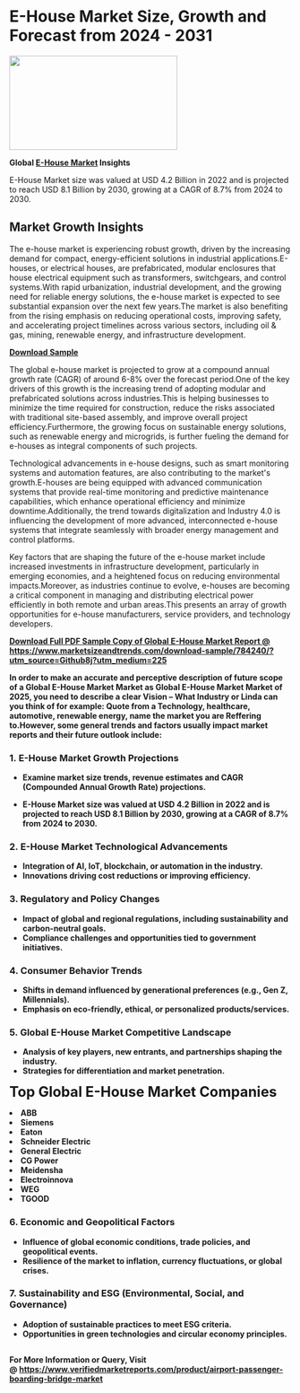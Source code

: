 <H1>E-House Market Size, Growth and Forecast from 2024 - 2031</H1><img class="aligncenter size-medium wp-image-584254" src="https://thirdeyenews.in/wp-content/uploads/2024/09/Global-Market-Research-300x168.jpeg" alt="" width="300" height="168" /><p><strong>Global&nbsp;<a href="https://www.marketsizeandtrends.com/download-sample/784240/?utm_source=Github8j?utm_medium=225">E-House Market</a> Insights</strong></p><p>E-House Market size was valued at USD 4.2 Billion in 2022 and is projected to reach USD 8.1 Billion by 2030, growing at a CAGR of 8.7% from 2024 to 2030.</p><p><h2>Market Growth Insights</h2> <p>The e-house market is experiencing robust growth, driven by the increasing demand for compact, energy-efficient solutions in industrial applications.E-houses, or electrical houses, are prefabricated, modular enclosures that house electrical equipment such as transformers, switchgears, and control systems.With rapid urbanization, industrial development, and the growing need for reliable energy solutions, the e-house market is expected to see substantial expansion over the next few years.The market is also benefiting from the rising emphasis on reducing operational costs, improving safety, and accelerating project timelines across various sectors, including oil & gas, mining, renewable energy, and infrastructure development.</p> <p><strong><a href="#">Download Sample</a></strong></p> <p>The global e-house market is projected to grow at a compound annual growth rate (CAGR) of around 6-8% over the forecast period.One of the key drivers of this growth is the increasing trend of adopting modular and prefabricated solutions across industries.This is helping businesses to minimize the time required for construction, reduce the risks associated with traditional site-based assembly, and improve overall project efficiency.Furthermore, the growing focus on sustainable energy solutions, such as renewable energy and microgrids, is further fueling the demand for e-houses as integral components of such projects.</p> <p>Technological advancements in e-house designs, such as smart monitoring systems and automation features, are also contributing to the market's growth.E-houses are being equipped with advanced communication systems that provide real-time monitoring and predictive maintenance capabilities, which enhance operational efficiency and minimize downtime.Additionally, the trend towards digitalization and Industry 4.0 is influencing the development of more advanced, interconnected e-house systems that integrate seamlessly with broader energy management and control platforms.</p> <p>Key factors that are shaping the future of the e-house market include increased investments in infrastructure development, particularly in emerging economies, and a heightened focus on reducing environmental impacts.Moreover, as industries continue to evolve, e-houses are becoming a critical component in managing and distributing electrical power efficiently in both remote and urban areas.This presents an array of growth opportunities for e-house manufacturers, service providers, and technology developers.</p> <p><strong><a href="#"></p><p><span class=""><strong>Download Full PDF Sample Copy of Global E-House Market Report</strong> @ <a href="https://www.marketsizeandtrends.com/download-sample/784240/?utm_source=Github8j?utm_medium=225" target="_blank">https://www.marketsizeandtrends.com/download-sample/784240/?utm_source=Github8j?utm_medium=225</a></span></p><p>In order to make an accurate and perceptive description of future scope of a Global&nbsp;E-House Market Market as Global&nbsp;E-House Market Market of 2025, you need to describe a clear Vision &ndash; What Industry or Linda can you think of for example: Quote from a Technology, healthcare, automotive, renewable energy, name the market you are Reffering to.However, some general trends and factors usually impact market reports and their future outlook include:</p><h3>1.&nbsp;<strong>E-House Market Growth Projections</strong></h3><ul><li>Examine market size trends, revenue estimates and CAGR (Compounded Annual Growth Rate) projections.</li><li><p>E-House Market size was valued at USD 4.2 Billion in 2022 and is projected to reach USD 8.1 Billion by 2030, growing at a CAGR of 8.7% from 2024 to 2030.</p></li></ul><h3>2.&nbsp;<strong>E-House Market Technological Advancements</strong></h3><ul><li>Integration of AI, IoT, blockchain, or automation in the industry.</li><li>Innovations driving cost reductions or improving efficiency.</li></ul><h3>3.&nbsp;<strong>Regulatory and Policy Changes</strong></h3><ul><li>Impact of global and regional regulations, including sustainability and carbon-neutral goals.</li><li>Compliance challenges and opportunities tied to government initiatives.</li></ul><h3>4.&nbsp;<strong>Consumer Behavior Trends</strong></h3><ul><li>Shifts in demand influenced by generational preferences (e.g., Gen Z, Millennials).</li><li>Emphasis on eco-friendly, ethical, or personalized products/services.</li></ul><h3>5.&nbsp;<strong>Global E-House Market Competitive Landscape</strong></h3><ul><li>Analysis of key players, new entrants, and partnerships shaping the industry.</li><li>Strategies for differentiation and market penetration.</li></ul><p data-pm-slice="1 1 []"><span style="color: inherit; font-family: inherit; font-size: 25px;">Top Global E-House Market Companies</span></p><div class="" data-test-id=""><p><li>ABB</li><li> Siemens</li><li> Eaton</li><li> Schneider Electric</li><li> General Electric</li><li> CG Power</li><li> Meidensha</li><li> Electroinnova</li><li> WEG</li><li> TGOOD</li></p></div><h3>6.&nbsp;<strong>Economic and Geopolitical Factors</strong></h3><ul><li>Influence of global economic conditions, trade policies, and geopolitical events.</li><li>Resilience of the market to inflation, currency fluctuations, or global crises.</li></ul><h3>7.&nbsp;<strong>Sustainability and ESG (Environmental, Social, and Governance)</strong></h3><ul><li>Adoption of sustainable practices to meet ESG criteria.</li><li>Opportunities in green technologies and circular economy principles.</li></ul><h2><strong style="font-size: 14px;">For More Information or Query, Visit @&nbsp;</strong><a style="background-color: #ffffff; font-size: 14px;" href="https://www.marketsizeandtrends.com/report/e-house-market/" target="_blank">https://www.verifiedmarketreports.com/product/airport-passenger-boarding-bridge-market</a></h2>